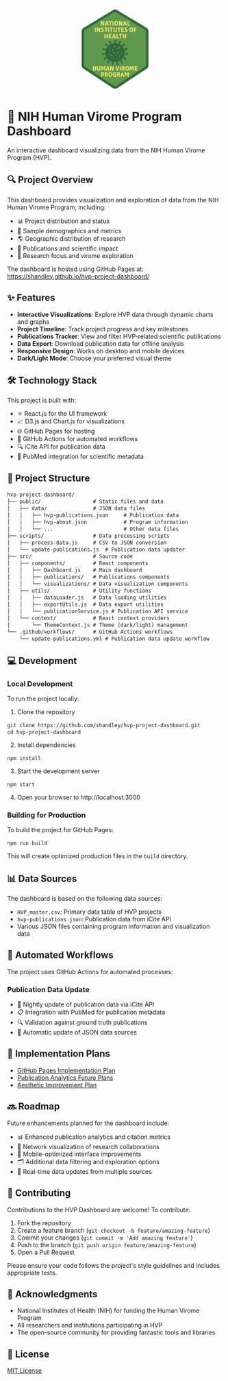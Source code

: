 <p align="center">
  <img src="HVP_logo_white.png" alt="HVP Dashboard Logo" width="200" />
</p>

# 🧬 NIH Human Virome Program Dashboard

An interactive dashboard visualizing data from the NIH Human Virome Program (HVP).

## 🔍 Project Overview

This dashboard provides visualization and exploration of data from the NIH Human Virome Program, including:
- 📊 Project distribution and status
- 🧪 Sample demographics and metrics
- 🌎 Geographic distribution of research
- 📑 Publications and scientific impact
- 🔬 Research focus and virome exploration

The dashboard is hosted using GitHub Pages at: https://shandley.github.io/hvp-project-dashboard/

## ✨ Features

- **Interactive Visualizations**: Explore HVP data through dynamic charts and graphs
- **Project Timeline**: Track project progress and key milestones
- **Publications Tracker**: View and filter HVP-related scientific publications
- **Data Export**: Download publication data for offline analysis
- **Responsive Design**: Works on desktop and mobile devices
- **Dark/Light Mode**: Choose your preferred visual theme

## 🛠️ Technology Stack

This project is built with:
- ⚛️ React.js for the UI framework
- 📈 D3.js and Chart.js for visualizations
- 🌐 GitHub Pages for hosting
- 🔄 GitHub Actions for automated workflows
- 🔍 iCite API for publication data
- 📑 PubMed integration for scientific metadata

## 🧪 Project Structure

```
hvp-project-dashboard/
├── public/                 # Static files and data
│   ├── data/               # JSON data files
│   │   ├── hvp-publications.json     # Publication data
│   │   ├── hvp-about.json            # Program information
│   │   └── ...                       # Other data files
├── scripts/                # Data processing scripts
│   ├── process-data.js     # CSV to JSON conversion
│   └── update-publications.js  # Publication data updater
├── src/                    # Source code
│   ├── components/         # React components
│   │   ├── Dashboard.js    # Main dashboard
│   │   ├── publications/   # Publications components
│   │   └── visualizations/ # Data visualization components
│   ├── utils/              # Utility functions
│   │   ├── dataLoader.js   # Data loading utilities
│   │   ├── exportUtils.js  # Data export utilities
│   │   └── publicationService.js # Publication API service
│   └── context/            # React context providers
│       └── ThemeContext.js # Theme (dark/light) management
└── .github/workflows/      # GitHub Actions workflows
    └── update-publications.yml # Publication data update workflow
```

## 💻 Development

### Local Development

To run the project locally:

1. Clone the repository
```
git clone https://github.com/shandley/hvp-project-dashboard.git
cd hvp-project-dashboard
```

2. Install dependencies
```
npm install
```

3. Start the development server
```
npm start
```

4. Open your browser to http://localhost:3000

### Building for Production

To build the project for GitHub Pages:
```
npm run build
```

This will create optimized production files in the `build` directory.

## 📊 Data Sources

The dashboard is based on the following data sources:
- `HVP_master.csv`: Primary data table of HVP projects
- `hvp-publications.json`: Publication data from iCite API
- Various JSON files containing program information and visualization data

## 🔄 Automated Workflows

The project uses GitHub Actions for automated processes:

### Publication Data Update
- 🤖 Nightly update of publication data via iCite API
- 📋 Integration with PubMed for publication metadata
- 🔍 Validation against ground truth publications
- 📝 Automatic update of JSON data sources

## 📝 Implementation Plans

- [GitHub Pages Implementation Plan](github_pages_implementation_plan.md)
- [Publication Analytics Future Plans](publication-analytics-future-plans.md)
- [Aesthetic Improvement Plan](aesthetic_improvement_plan.md)

## 🔜 Roadmap

Future enhancements planned for the dashboard include:

- 📊 Enhanced publication analytics and citation metrics
- 🔗 Network visualization of research collaborations
- 📱 Mobile-optimized interface improvements
- 🗂️ Additional data filtering and exploration options
- 🔄 Real-time data updates from multiple sources

## 👥 Contributing

Contributions to the HVP Dashboard are welcome! To contribute:

1. Fork the repository
2. Create a feature branch (`git checkout -b feature/amazing-feature`)
3. Commit your changes (`git commit -m 'Add amazing feature'`)
4. Push to the branch (`git push origin feature/amazing-feature`)
5. Open a Pull Request

Please ensure your code follows the project's style guidelines and includes appropriate tests.

## 🙏 Acknowledgments

- National Institutes of Health (NIH) for funding the Human Virome Program
- All researchers and institutions participating in HVP
- The open-source community for providing fantastic tools and libraries

## 📄 License

[MIT License](LICENSE)